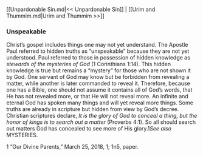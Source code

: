 [[Unpardonable Sin.md|<< Unpardonable Sin]]  |  [[Urim and Thummim.md|Urim and Thummim >>]]

### Unspeakable
Christ’s gospel includes things one may not yet understand. The Apostle Paul referred to hidden truths as “unspeakable” because they are not yet understood. Paul referred to those in possession of hidden knowledge as *stewards of the mysteries of God* (1 Corinthians 1:14). This hidden knowledge is true but remains a “mystery” for those who are not shown it by God. One servant of God may know but be forbidden from revealing a matter, while another is later commanded to reveal it. Therefore, because one has a Bible, one should not assume it contains all of God’s words, that He has not revealed more, or that He will not reveal more. An infinite and eternal God has spoken many things and will yet reveal more things. Some truths are already in scripture but hidden from view by God’s decree. Christian scriptures declare, *It is the glory of God to conceal a thing, but the honor of kings is to search out a matter* (Proverbs 4:1). So all should search out matters God has concealed to see more of His glory.1*See also* MYSTERIES.



1 “Our Divine Parents,” March 25, 2018, 1; 1n5, paper.
